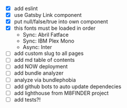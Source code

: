 - [x] add eslint
- [x] use Gatsby Link component
- [x] put null/false/true into own component
- [x] this fonts must be loaded in order
  - Sync: Abril Fatface
  - Sync: IBM Plex Mono
  - Async: Inter
- [ ] add custom slug to all pages
- [ ] add md table of contents
- [ ] add NOW deployment
- [ ] add bundle analyzer
- [ ] analyze via bundlephobia
- [ ] add github bots to auto update dependecies
- [ ] add lighthouse from M8FINDER project
- [ ] add tests?!

